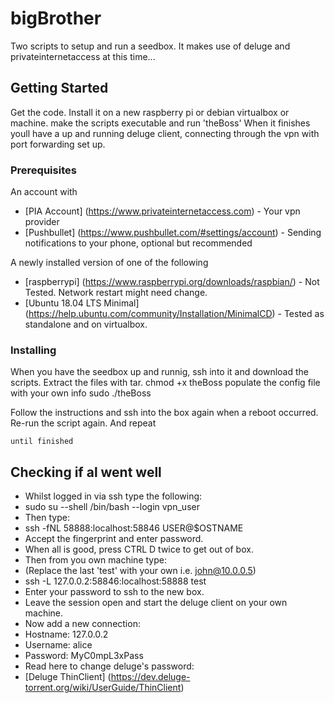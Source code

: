 # bigBrother

Two scripts to setup and run a seedbox.
It makes use of deluge and privateinternetaccess at this time...

## Getting Started

Get the code.
Install it on a new raspberry pi or debian virtualbox or machine.
make the scripts executable and run 'theBoss'
When it finishes youll have a up and running deluge client, connecting through the vpn with port forwarding set up.

### Prerequisites

An account with
* [PIA Account] (https://www.privateinternetaccess.com) - Your vpn provider
* [Pushbullet] (https://www.pushbullet.com/#settings/account) - Sending notifications to your phone, optional but recommended

A newly installed version of one of the following
* [raspberrypi] (https://www.raspberrypi.org/downloads/raspbian/) - Not Tested. Network restart might need change.
* [Ubuntu 18.04 LTS Minimal] (https://help.ubuntu.com/community/Installation/MinimalCD) - Tested as standalone and on virtualbox.

### Installing
When you have the seedbox up and runnig, ssh into it and download the scripts.
Extract  the files with tar.
  chmod +x theBoss
  populate the config file with your own info
  sudo ./theBoss
  
Follow the instructions and ssh into the box again when a reboot occurred.
Re-run the script again.
And repeat

```
until finished
```
## Checking if al went well
* Whilst logged in via ssh type the following:
*   sudo su --shell /bin/bash --login vpn_user
* Then type:
*   ssh -fNL 58888:localhost:58846 USER@$OSTNAME
* Accept the fingerprint and enter password.
* When all is good, press CTRL D twice to get out of box.
* Then from you own machine type:
* (Replace the last 'test' with your own i.e. john@10.0.0.5)
*   ssh -L 127.0.0.2:58846:localhost:58888 test
* Enter your password to ssh to the new box.
* Leave the session open and start the deluge client on your own machine.
*   Now add a new connection:
*   Hostname: 127.0.0.2
*   Username: alice
*   Password: MyC0mpL3xPass
* Read here to change deluge's password: 
* [Deluge ThinClient] (https://dev.deluge-torrent.org/wiki/UserGuide/ThinClient)

